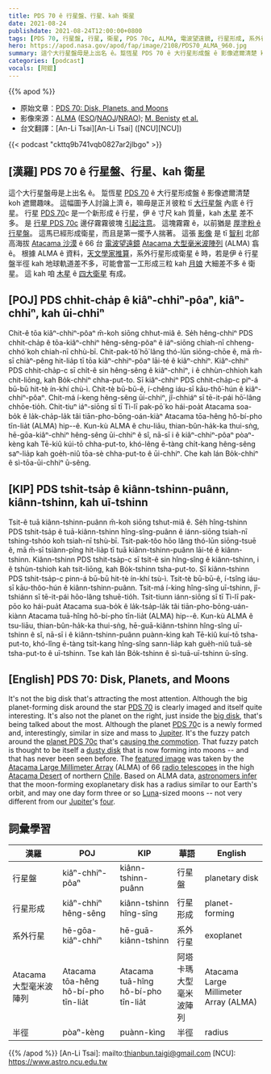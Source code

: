 ```yaml
---
title: PDS 70 ê 行星盤、行星、kah 衛星
date: 2021-08-24
publishdate: 2021-08-24T12:00:00+0800
tags: [PDS 70, 行星盤, 行星, 衛星, PDS 70c, ALMA, 電波望遠鏡, 行星形成, 系外行星]
hero: https://apod.nasa.gov/apod/fap/image/2108/PDS70_ALMA_960.jpg
summary: 這个大行星盤毋是上出名 ê。踅恆星 PDS 70 ê 大行星形成盤 ê 影像遮爾清楚 koh 遮爾趣味。
categories: [podcast]
vocals: [阿錕]
---
```


{{% apod %}}

- 原始文章：[PDS 70: Disk, Planets, and Moons](https://apod.nasa.gov/apod/ap210824.html)
- 影像來源：[ALMA](https://www.eso.org/public/usa/teles-instr/alma/) ([ESO](https://www.eso.org/public/)/[NAOJ](https://www.nao.ac.jp/en/)/[NRAO](https://public.nrao.edu/)); [M. Benisty](https://sites.google.com/view/mbenisty) [et al.](https://ui.adsabs.harvard.edu/abs/2021arXiv210807123B/abstract)
- 台文翻譯：[An-Li Tsai][An-Li Tsai] ([NCU][NCU])

{{< podcast "ckttq9b741vqb0827ar2jlbgo" >}}

## [漢羅] PDS 70 ê 行星盤、行星、kah 衛星
這个大行星盤毋是上出名 ê。
踅恆星 [PDS 70][PDS 70 1] ê 大行星形成盤 ê 影像遮爾清楚 koh 遮爾趣味。
這幅圖予人討論上濟 ê，嘛毋是正爿彼粒 tī [大行星盤][big disk] 內底 ê 行星。
行星 [PDS 70][PDS 70 2]c 是一个新形成 ê 行星，伊 ê 寸尺 kah 質量，kah [木星][Jupiter] 差不多。
是 [行星 PDS 70c][planet PDS 70c] 邊仔霧霧彼塊 [引起注意][causing the commotion]。
這塊霧霧 ê，以前猶是 [厚塗粉 ê 行星盤][dusty disk]。
這馬已經形成衛星，而且是第一擺予人揣著。
這張 [影像][featured image] 是 tī [智利][Chile] 北部高海拔 [Atacama 沙漠][Atacama Desert] ê 66 台 [電波望遠鏡][radio telescopes] [Atacama 大型毫米波陣列][Atacama Large Millimeter Array] (ALMA) 翕 ê。
根據 ALMA ê 資料，[天文學家推算][astronomers infer]，系外行星形成衛星 ê 時，若是伊 ê 行星盤半徑 kah 地球軌道差不多，可能會當一工形成三粒 kah [月娘][Luna] 大細差不多 ê 衛星。
這 kah 咱 [木星][Jupiter] ê [四大衛星][four] 有成。

## [POJ] PDS chhit-cha̍p ê kiâⁿ-chhiⁿ-pôaⁿ, kiâⁿ-chhiⁿ, kah ūi-chhiⁿ
Chit-ê tōa kiâⁿ-chhiⁿ-pôaⁿ m̄-koh siōng chhut-miâ ê.
Se̍h hêng-chhiⁿ PDS chhit-cha̍p ê tōa-kiâⁿ-chhiⁿ hêng-sêng-pôaⁿ ê iáⁿ-siōng chiah-nī chheng-chhó͘ koh chiah-nī chhù-bī.
Chit-pak-tô͘ hō͘ lâng thó-lūn siōng-chōe ê, mā m̄-sī chiàⁿ-pêng hit-lia̍p  tī tōa kiâⁿ-chhiⁿ-pôaⁿ lāi-té ê kiâⁿ-chhiⁿ.
Kiâⁿ-chhiⁿ PDS chhit-cha̍p-c sī chi̍t-ê sin hêng-sêng ê kiâⁿ-chhiⁿ, i ê chhùn-chhioh kah chit-liōng, kah Bo̍k-chhiⁿ chha-put-to.
Sī kiâⁿ-chhiⁿ PDS chhit-cha̍p-c piⁿ-á bū-bū hit-tè ín-khí chù-ì.
Chit-tè bū-bū-ê, í-chêng iáu-sī kāu-thô͘-hún ê kiâⁿ-chhiⁿ-pôaⁿ.
Chit-má í-keng hêng-sêng ūi-chhiⁿ, jî-chhiáⁿ sī tē-it-pái hō͘-lâng chhōe-tio̍h.
Chit-tiuⁿ iáⁿ-siōng sī tī Tì-lī pak-pō͘ ko hái-poa̍t Atacama soa-bo̍k ê la̍k-cha̍p-la̍k tâi tiān-pho-bōng-oán-kiàⁿ Atacama tōa-hêng hô-bí-pho tīn-lia̍t (ALMA) hip--ê.
Kun-kù ALMA ê chu-liāu, thian-bûn-ha̍k-ka thui-sǹg, hē-gōa-kiâⁿ-chhiⁿ hêng-sêng ūi-chhiⁿ ê sî, nā-sī i ê kiâⁿ-chhiⁿ-pôaⁿ pòaⁿ-kèng kah Tē-kiû kúi-tō chha-put-to, khó-lêng ē-tàng chi̍t-kang hêng-sêng saⁿ-lia̍p kah goe̍h-niû tōa-sè chha-put-to ê ūi-chhiⁿ.
Che kah lán Bo̍k-chhiⁿ ê sì-tōa-ūi-chhiⁿ ū-sêng.

## [KIP] PDS tshit-tsa̍p ê kiânn-tshinn-puânn, kiânn-tshinn, kah uī-tshinn
Tsit-ê tuā kiânn-tshinn-puânn m̄-koh siōng tshut-miâ ê.
Se̍h hîng-tshinn PDS tshit-tsa̍p ê tuā-kiânn-tshinn hîng-sîng-puânn ê iánn-siōng tsiah-nī tshing-tshóo koh tsiah-nī tshù-bī.
Tsit-pak-tôo hōo lâng thó-lūn siōng-tsuē ê, mā m̄-sī tsiànn-pîng hit-lia̍p  tī tuā kiânn-tshinn-puânn lāi-té ê kiânn-tshinn.
Kiânn-tshinn PDS tshit-tsa̍p-c sī tsi̍t-ê sin hîng-sîng ê kiânn-tshinn, i ê tshùn-tshioh kah tsit-liōng, kah Bo̍k-tshinn tsha-put-to.
Sī kiânn-tshinn PDS tshit-tsa̍p-c pinn-á bū-bū hit-tè ín-khí tsù-ì.
Tsit-tè bū-bū-ê, í-tsîng iáu-sī kāu-thôo-hún ê kiânn-tshinn-puânn.
Tsit-má í-king hîng-sîng uī-tshinn, jî-tshiánn sī tē-it-pái hōo-lâng tshuē-tio̍h.
Tsit-tiunn iánn-siōng sī tī Tì-lī pak-pōo ko hái-pua̍t Atacama sua-bo̍k ê la̍k-tsa̍p-la̍k tâi tiān-pho-bōng-uán-kiànn Atacama tuā-hîng hô-bí-pho tīn-lia̍t (ALMA) hip--ê.
Kun-kù ALMA ê tsu-liāu, thian-bûn-ha̍k-ka thui-sǹg, hē-guā-kiânn-tshinn hîng-sîng uī-tshinn ê sî, nā-sī i ê kiânn-tshinn-puânn puànn-kìng kah Tē-kiû kuí-tō tsha-put-to, khó-lîng ē-tàng tsi̍t-kang hîng-sîng sann-lia̍p kah gue̍h-niû tuā-sè tsha-put-to ê uī-tshinn.
Tse kah lán Bo̍k-tshinn ê sì-tuā-uī-tshinn ū-sîng.

## [English] PDS 70: Disk, Planets, and Moons
It's not the big disk that's attracting the most attention.
Although the big planet-forming disk around the star [PDS 70][PDS 70 1] is clearly imaged and itself quite interesting.
It's also not the planet on the right, just inside the [big disk][big disk], that's being talked about the most.
Although the planet [PDS 70][PDS 70 2]c is a newly formed and, interestingly, similar in size and mass to [Jupiter][Jupiter].
It's the fuzzy patch around the [planet PDS 70c][planet PDS 70c] that's [causing the commotion][causing the commotion].
That fuzzy patch is thought to be itself a [dusty disk][dusty disk] that is now forming into moons -- and that has never been seen before.
The [featured image][featured image] was taken by the [Atacama Large Millimeter Array][Atacama Large Millimeter Array] (ALMA) of 66 [radio telescopes][radio telescopes] in the high [Atacama Desert][Atacama Desert] of northern [Chile][Chile].
Based on ALMA data, [astronomers infer][astronomers infer] that the moon-forming exoplanetary disk has a radius similar to our Earth's orbit, and may one day form three or so [Luna][Luna]-sized moons -- not very different from our [Jupiter][Jupiter]'s [four][four].

## 詞彙學習

|漢羅|POJ|KIP|華語|English|
|-|-|-|-|-|
|行星盤|kiâⁿ-chhiⁿ-pôaⁿ|kiânn-tshinn-puânn|行星盤|planetary disk|
|行星形成|kiâⁿ-chhiⁿ hêng-sêng|kiânn-tshinn hîng-sîng|行星形成|planet-forming|
|系外行星|hē-gōa-kiâⁿ-chhiⁿ|hē-guā-kiânn-tshinn|系外行星|exoplanet|
|Atacama 大型毫米波陣列|Atacama tōa-hêng hô-bí-pho tīn-lia̍t|Atacama tuā-hîng hô-bí-pho tīn-lia̍t|阿塔卡瑪大型毫米波陣列|Atacama Large Millimeter Array (ALMA)|
|半徑|pòaⁿ-kèng|puànn-kìng|半徑|radius|

{{% /apod %}}
[An-Li Tsai]: mailto:thianbun.taigi@gmail.com
[NCU]: https://www.astro.ncu.edu.tw

[PDS 70 1]:https://youtu.be/Cslrr2koNvU
[big disk]:https://apod.nasa.gov/apod/ap041019.html
[PDS 70 2]:https://en.wikipedia.org/wiki/PDS_70
[Jupiter]:https://apod.nasa.gov/apod/ap190908.html
[planet PDS 70c]:https://exoplanets.nasa.gov/exoplanet-catalog/7414/pds-70-c/
[causing the commotion]:https://static.boredpanda.com/blog/wp-content/uploads/2014/09/animals-looking-through-the-window-201.jpg
[dusty disk]:https://www.eso.org/public/news/eso2111/
[featured image]:https://www.eso.org/public/images/eso2111b/
[Atacama Large Millimeter Array]:https://en.wikipedia.org/wiki/Atacama_Large_Millimeter_Array
[radio telescopes]:https://apod.nasa.gov/apod/ap140526.html
[Atacama Desert]:https://youtu.be/o5JfmFSBDgE
[Chile]:https://en.wikipedia.org/wiki/Chile
[astronomers infer]:https://ui.adsabs.harvard.edu/abs/2021arXiv210807123B/abstract
[Luna]:https://en.wiktionary.org/wiki/Luna#Proper_noun
[Jupiter]:https://solarsystem.nasa.gov/planets/jupiter/overview/
[four]:https://www.jpl.nasa.gov/images/the-galilean-satellites
